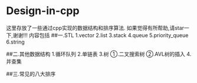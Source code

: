# Design-in-cpp
这里存放了一些通过cpp实现的数据结构和排序算法.
如果觉得有所帮助,请star一下,谢谢!!!
内容包括
##一.STL
  1.vector
  2.list
  3.stack
  4.queue
  5.priority_queue
  6.string

##二.其他数据结构
  1.循环队列
  2.单链表
  3.树
    ①.二叉搜索树
    ②.AVL树的插入
  4.并查集

##三.常见的八大排序




